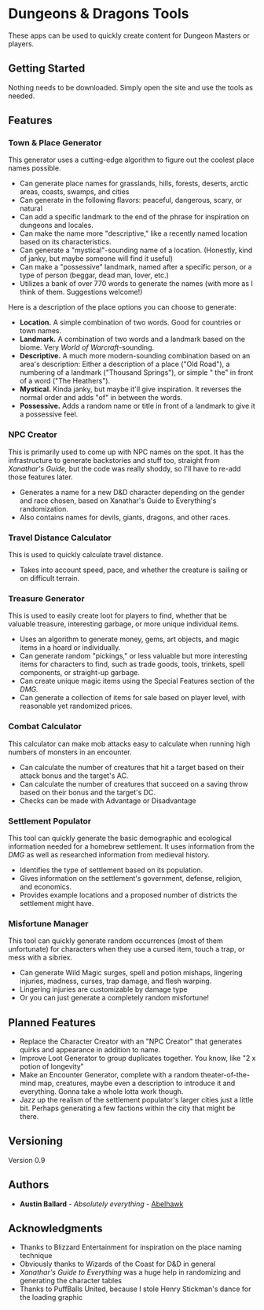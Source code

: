 # Dungeons & Dragons Tools

These apps can be used to quickly create content for Dungeon Masters or players.

## Getting Started

Nothing needs to be downloaded. Simply open the site and use the tools as needed.

## Features

### Town & Place Generator

This generator uses a cutting-edge algorithm to figure out the coolest place names possible.

* Can generate place names for grasslands, hills, forests, deserts, arctic areas, coasts, swamps,
  and cities
* Can generate in the following flavors: peaceful, dangerous, scary, or natural
* Can add a specific landmark to the end of the phrase for inspiration on dungeons and locales.
* Can make the name more "descriptive," like a recently named location based on its characteristics.
* Can generate a "mystical"-sounding name of a location. (Honestly, kind of janky, but maybe someone
  will find it useful)
* Can make a "possessive" landmark, named after a specific person, or a type of person (beggar, dead
  man, lover, etc.)
* Utilizes a bank of over 770 words to generate the names (with more as I think of them. Suggestions
  welcome!)

Here is a description of the place options you can choose to generate:

* **Location.** A simple combination of two words. Good for countries or town names.
* **Landmark.** A combination of two words and a landmark based on the biome. Very *World of
  Warcraft*-sounding.
* **Descriptive.** A much more modern-sounding combination based on an area's description: Either a
  description of a place ("Old Road"), a numbering of a landmark ("Thousand Springs"), or simple "
  the" in front of a word ("The Heathers").
* **Mystical.** Kinda janky, but maybe it'll give inspiration. It reverses the normal order and
  adds "of" in between the words.
* **Possessive.** Adds a random name or title in front of a landmark to give it a possessive feel.

### NPC Creator

This is primarily used to come up with NPC names on the spot. It has the infrastructure to generate backstories and stuff too, straight from *Xanathar's Guide,* but the code was really shoddy, so I'll have to re-add those features later.

* Generates a name for a new D&D character depending on the gender and race chosen, based on
  Xanathar's Guide to Everything's randomization.
* Also contains names for devils, giants, dragons, and other races.

### Travel Distance Calculator

This is used to quickly calculate travel distance.

* Takes into account speed, pace, and whether the creature is sailing or on difficult terrain.

### Treasure Generator

This is used to easily create loot for players to find, whether that be valuable treasure,
interesting garbage, or more unique individual items.

* Uses an algorithm to generate money, gems, art objects, and magic items in a
  hoard or individually.
* Can generate random "pickings," or less valuable but more interesting items for characters to
  find, such as trade goods, tools, trinkets, spell components, or straight-up garbage.
* Can create unique magic items using the Special Features section of the *DMG.*
* Can generate a collection of items for sale based on player level, with reasonable yet randomized prices.

### Combat Calculator

This calculator can make mob attacks easy to calculate when running high numbers of monsters in an
encounter.

* Can calculate the number of creatures that hit a target based on their attack bonus and the
  target's AC.
* Can calculate the number of creatures that succeed on a saving throw based on their bonus and the
  target's DC.
* Checks can be made with Advantage or Disadvantage

### Settlement Populator

This tool can quickly generate the basic demographic and ecological information needed for a
homebrew settlement. It uses information from the *DMG* as well as researched information from
medieval history.

* Identifies the type of settlement based on its population.
* Gives information on the settlement's government, defense, religion, and economics.
* Provides example locations and a proposed number of districts the settlement might have.

### Misfortune Manager

This tool can quickly generate random occurrences (most of them unfortunate) for characters when
they use a cursed item, touch a trap, or mess with a sibriex.

* Can generate Wild Magic surges, spell and potion mishaps, lingering injuries, madness, curses,
  trap damage, and flesh warping.
* Lingering injuries are customizable by damage type
* Or you can just generate a completely random misfortune!

## Planned Features

* Replace the Character Creator with an "NPC Creator" that generates quirks and appearance in addition to name.
* Improve Loot Generator to group duplicates together. You know, like "2 x potion of longevity"
* Make an Encounter Generator, complete with a random theater-of-the-mind map, creatures, maybe even a description to introduce it and everything. Gonna take a whole lotta work though.
* Jazz up the realism of the settlement populator's larger cities just a little bit. Perhaps generating a few factions within the city that might be there. 

## Versioning

Version 0.9

## Authors

* **Austin Ballard** - *Absolutely everything* - [Abelhawk](https://github.com/Abelhawk)

## Acknowledgments

* Thanks to Blizzard Entertainment for inspiration on the place naming technique
* Obviously thanks to Wizards of the Coast for D&D in general
* *Xanathar's Guide to Everything* was a huge help in randomizing and generating the character
  tables
* Thanks to PuffBalls United, because I stole Henry Stickman's dance for the loading graphic